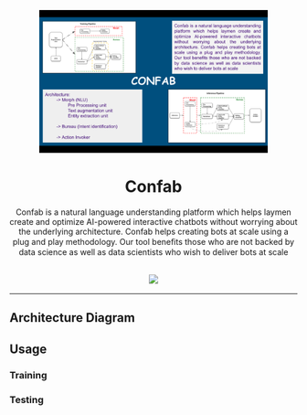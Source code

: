 <p align="center"></p>
<p align="center">
    <img src="./images/poster.png" width="400">
    <h1 align="center">Confab</h1>
    <p align="center">Confab is a natural language understanding platform which helps laymen create and
optimize AI-powered interactive chatbots without worrying about the underlying architecture. Confab helps creating bots at scale using a plug and play methodology. Our tool beneﬁts those who are not backed by data science as well as data scientists who wish to deliver bots at scale
</p>
    <p align="center">
        <a></a>
        <br>
        <img src="https://img.shields.io/badge/status-WIP-yellow">
    </p>
</p>

---

## Architecture Diagram


## Usage

### Training

### Testing


